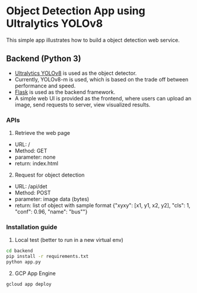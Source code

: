 # Object Detection App using Ultralytics YOLOv8

This simple app illustrates how to build a object detection web service.


## Backend (Python 3)

* [Ultralytics YOLOv8](https://github.com/ultralytics/ultralytics) is used as the object detector.  
* Currently, YOLOv8-m is used, which is based on the trade off between performance and speed.
* [Flask](https://flask.palletsprojects.com/en/2.3.x/) is used as the backend framework.  
* A simple web UI is provided as the frontend, where users can upload an image, send requests to server, view visualized results.  

### APIs
1. Retrieve the web page
* URL: /
* Method: GET
* parameter: none
* return: index.html

2. Request for object detection
* URL: /api/det
* Method: POST
* parameter: image data (bytes)
* return: list of object with sample format {"xyxy": [x1, y1, x2, y2], "cls": 1, "conf": 0.96, "name": "bus""}


### Installation guide

1. Local test (better to run in a new virtual env)
```sh
cd backend
pip install -r requirements.txt
python app.py
```

2. GCP App Engine
```sh
gcloud app deploy
```

